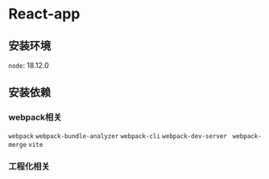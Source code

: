 # React-app
## 安装环境
`node`: 18.12.0

## 安装依赖

### webpack相关
 `webpack`
 `webpack-bundle-analyzer`
 `webpack-cli`
 `webpack-dev-server`
 ` webpack-merge`
 `vite`

### 工程化相关
